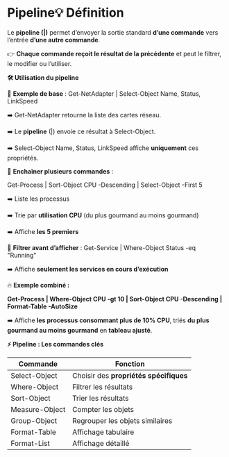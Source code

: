 # Pipeline💡 **Définition**

Le **pipeline (|)** permet d’envoyer la sortie standard **d’une commande** vers l’entrée **d’une autre commande**.

👉 **Chaque commande reçoit le résultat de la précédente** et peut le filtrer, le modifier ou l’utiliser.



**🛠️ Utilisation du pipeline**

🔹 **Exemple de base** : Get-NetAdapter | Select-Object Name, Status, LinkSpeed

➡️ Get-NetAdapter retourne la liste des cartes réseau.

➡️ Le **pipeline** (|) envoie ce résultat à Select-Object.

➡️ Select-Object Name, Status, LinkSpeed affiche **uniquement** ces propriétés.



🔹 **Enchaîner plusieurs commandes** :

Get-Process | Sort-Object CPU -Descending | Select-Object -First 5

➡️ Liste les processus

➡️ Trie par **utilisation CPU** (du plus gourmand au moins gourmand)

➡️ Affiche **les 5 premiers**



🔹 **Filtrer avant d’afficher** : Get-Service | Where-Object Status -eq "Running"

➡️ Affiche **seulement les services en cours d’exécution**



🔥 **Exemple combiné :**

**Get-Process | Where-Object CPU -gt 10 | Sort-Object CPU -Descending | Format-Table -AutoSize**

➡️ Affiche **les processus consommant plus de 10% CPU**, triés **du plus gourmand au moins gourmand** en **tableau ajusté**.

**⚡ Pipeline : Les commandes clés**

| **Commande**   | **Fonction**                           |
|----------------|----------------------------------------|
| Select-Object  | Choisir des **propriétés spécifiques** |
| Where-Object   | Filtrer les résultats                  |
| Sort-Object    | Trier les résultats                    |
| Measure-Object | Compter les objets                     |
| Group-Object   | Regrouper les objets similaires        |
| Format-Table   | Affichage tabulaire                    |
| Format-List    | Affichage détaillé                     |
